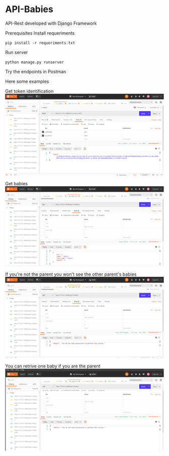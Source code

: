 # API-Babies
API-Rest developed with Django Framework

Prerequisites
Install requeriments
 ```
 pip install -r requeriments.txt
 ```

 Run server
```
python manage.py runserver
```

Try the endpoints in Postman 

Here some examples

Get token identification
![Token](/API/img/getToken.png)

Get babies
![Token](/API/img/allbabies.png)

If you're not the parent you won't see the other parent's babies
![Token](/API/img/seeAllBabies.png)

You can retrive one baby if you are the parent
![Token](/API/img/getOneBaby.png)




